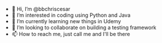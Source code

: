 - 👋 Hi, I’m @bbchriscesar
- 👀 I’m interested in coding using Python and Java
- 🌱 I’m currently learning new things in Udemy
- 💞️ I’m looking to collaborate on building a testing framework
- 📫 How to reach me, just call me and I'll be there

<!---
bbchriscesar/bbchriscesar is a ✨ special ✨ repository because its `README.md` (this file) appears on your GitHub profile.
You can click the Preview link to take a look at your changes.
--->
